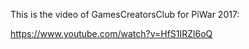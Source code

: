 <html><body><p>This is the video of GamesCreatorsClub for PiWar 2017:

https://www.youtube.com/watch?v=HfS1IRZl6oQ</p></body></html>